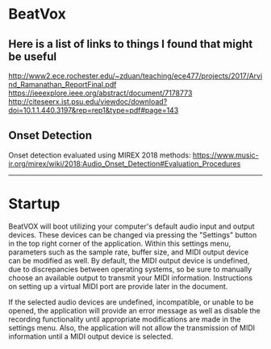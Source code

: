 # BeatVox
## Here is a list of links to things I found that might be useful
http://www2.ece.rochester.edu/~zduan/teaching/ece477/projects/2017/Arvind_Ramanathan_ReportFinal.pdf
https://ieeexplore.ieee.org/abstract/document/7178773
http://citeseerx.ist.psu.edu/viewdoc/download?doi=10.1.1.440.3197&rep=rep1&type=pdf#page=143

## Onset Detection
Onset detection evaluated using MIREX 2018 methods: https://www.music-ir.org/mirex/wiki/2018:Audio_Onset_Detection#Evaluation_Procedures

----------------------------------------------------------------

# Startup
BeatVOX will boot utilizing your computer's default audio input and output devices.  These devices can be changed via pressing the "Settings" button in the top right corner of the application.  Within this settings menu, parameters such as the sample rate, buffer size, and MIDI output device can be modified as well.  By default, the MIDI output device is undefined, due to discrepancies between operating systems, so be sure to manually choose an available output to transmit your MIDI information.  Instructions on setting up a virtual MIDI port are provide later in the document.

If the selected audio devices are undefined, incompatible, or unable to be opened, the application will provide an error message as well as disable the recording functionality until appropriate modifications are made in the settings menu.  Also, the application will not allow the transmission of MIDI information until a MIDI output device is selected.
